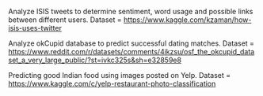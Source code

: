 Analyze ISIS tweets to determine sentiment, word usage and possible links between different users. Dataset = https://www.kaggle.com/kzaman/how-isis-uses-twitter

Analyze okCupid database to predict successful dating matches. Dataset = https://www.reddit.com/r/datasets/comments/4ikzsu/osf_the_okcupid_dataset_a_very_large_public/?st=ivkc325s&sh=e32859e8

Predicting good Indian food using images posted on Yelp. Dataset = https://www.kaggle.com/c/yelp-restaurant-photo-classification
